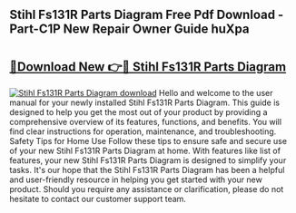 ## Stihl Fs131R Parts Diagram Free Pdf Download - Part-C1P New Repair Owner Guide huXpa

# <h2><a href="http://dft4k7.blite.top/?on=Stihl+Fs131R+Parts+Diagram">🔗Download New 👉🔴 Stihl Fs131R Parts Diagram</a></h2>

[![Stihl Fs131R Parts Diagram download](https://i.imgur.com/lujVjoI.png)](http://dft4k7.blite.top/?on=Stihl+Fs131R+Parts+Diagram)
Hello and welcome to the user manual for your newly installed Stihl Fs131R Parts Diagram. This guide is designed to help you get the most out of your product by providing a comprehensive overview of its features, functions, and benefits. You will find clear instructions for operation, maintenance, and troubleshooting. Safety Tips for Home Use Follow these tips to ensure safe and secure use of your new Stihl Fs131R Parts Diagram at home. With features like list of features, your new Stihl Fs131R Parts Diagram is designed to simplify your tasks. It's our hope that the Stihl Fs131R Parts Diagram has been a helpful and user-friendly resource in helping you get started with your new product. Should you require any assistance or clarification, please do not hesitate to contact our customer support team.
